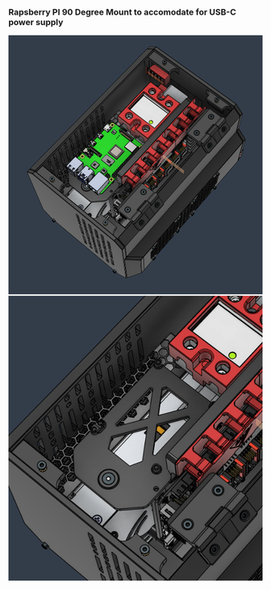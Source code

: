 ### Rapsberry PI 90 Degree Mount to accomodate for USB-C power supply 


![](rp1.png)
![](rp2.png)



